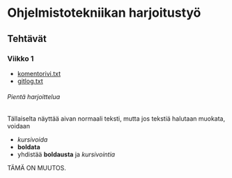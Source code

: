 # Ohjelmistotekniikan harjoitustyö
## Tehtävät
### Viikko 1


* [komentorivi.txt](https://github.com/VictoriousGlorious/ot-harjoitustyo/blob/master/laskarit/viikko1/komentorivi.txt)
* [gitlog.txt](https://github.com/VictoriousGlorious/ot-harjoitustyo/blob/master/laskarit/viikko1/gitlog.txt)

###### Pientä harjoittelua

Tällaiselta näyttää aivan normaali teksti, mutta jos tekstiä halutaan muokata, voidaan

* *kursivoida*
* **boldata**
* yhdistää **boldausta** ja *kursivointia*


TÄMÄ ON MUUTOS.
